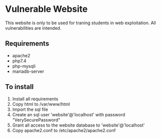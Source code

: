 # Vulnerable Website
This website is only to be used for traning students in web exploitation. All vulnerabilities are intended.

## Requirements
- apache2
- php7.4
- php-mysqli
- mariadb-server

## To install
1. Install all requirements
2. Copy html to /var/www/html
3. Import the sql file
4. Create an sql user 'website'@'localhost' with password "VerySecurePassword"
5. Grant all access to the website database to 'website'@'localhost'
6. Copy apache2.conf to /etc/apache2/apache2.conf